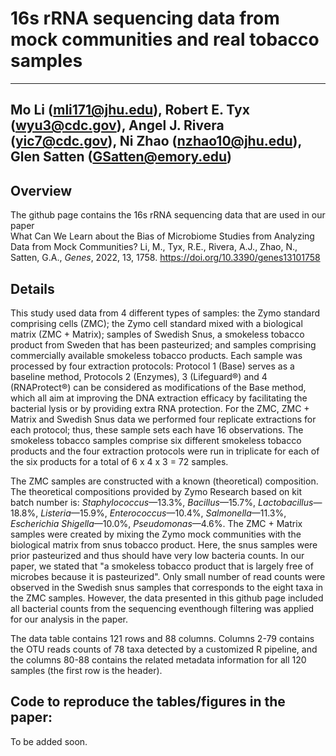 # 16s rRNA sequencing data from mock communities and real tobacco samples

---
Mo Li (mli171@jhu.edu), Robert E. Tyx (wyu3@cdc.gov), Angel J. Rivera (yic7@cdc.gov), Ni Zhao (nzhao10@jhu.edu),  Glen Satten (GSatten@emory.edu)
---
## Overview
The github page contains the 16s rRNA sequencing data that are used in our paper <br/>
What Can We Learn about the Bias of Microbiome Studies from Analyzing Data from Mock Communities? Li, M., Tyx, R.E., Rivera, A.J., Zhao, N., Satten, G.A., *Genes*, 2022, 13, 1758. https://doi.org/10.3390/genes13101758 <br/>

## Details

This study used data from 4 different types of samples: the Zymo standard comprising cells (ZMC); the Zymo cell standard mixed with a biological matrix (ZMC + Matrix); samples of Swedish Snus, a smokeless tobacco product from Sweden that has been pasteurized; and samples comprising commercially available smokeless tobacco products. Each sample was processed by four extraction protocols: Protocol 1 (Base) serves as a baseline method, Protocols 2 (Enzymes), 3 (Lifeguard®) and 4 (RNAProtect®) can be considered as modifications of the Base method, which all aim at improving the DNA extraction efficacy by facilitating the bacterial lysis or by providing extra RNA protection. For the ZMC, ZMC + Matrix and Swedish Snus data we performed four replicate extractions for each protocol; thus, these sample sets each have 16 observations. The smokeless tobacco samples comprise six different smokeless tobacco products and the four extraction protocols were run in triplicate for each of the six products for a total of 6 x 4 x 3 = 72 samples.

The ZMC samples are constructed with a known (theoretical) composition. The theoretical compositions provided by Zymo Research based on kit batch number is: *Staphylococcus*—13.3%, *Bacillus*—15.7%, *Lactobacillus*—18.8%, *Listeria*—15.9%, *Enterococcus*—10.4%, *Salmonella*—11.3%, *Escherichia Shigella*—10.0%, *Pseudomonas*—4.6%.  The ZMC + Matrix samples were created by mixing the Zymo mock communities with the biological matrix from snus tobacco product. Here, the snus samples were prior pasteurized and thus should have very low bacteria counts. In our paper, we stated that "a smokeless tobacco product that is largely free of microbes because it is pasteurized". Only small number of read counts were observed in the Swedish snus samples that corresponds to the eight taxa in the ZMC samples. However, the data presented in this github page included all bacterial counts from the sequencing eventhough filtering was applied for our analysis in the paper. 

 
The data table contains 121 rows and 88 columns. Columns 2-79 contains the OTU reads counts of 78 taxa detected by a customized R pipeline, and the  columns 80-88 contains the related metadata information for all 120 samples (the first row is the header).


## Code to reproduce the tables/figures in the paper: 
To be added soon. 


